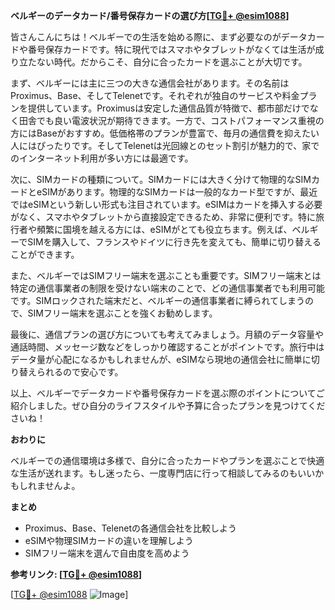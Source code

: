 **ベルギーのデータカード/番号保存カードの選び方[[TG💪+ @esim1088](https://t.me/s/esim1088)]**

皆さんこんにちは！ベルギーでの生活を始める際に、まず必要なのがデータカードや番号保存カードです。特に現代ではスマホやタブレットがなくては生活が成り立たない時代。だからこそ、自分に合ったカードを選ぶことが大切です。

まず、ベルギーには主に三つの大きな通信会社があります。その名前はProximus、Base、そしてTelenetです。それぞれが独自のサービスや料金プランを提供しています。Proximusは安定した通信品質が特徴で、都市部だけでなく田舎でも良い電波状況が期待できます。一方で、コストパフォーマンス重視の方にはBaseがおすすめ。低価格帯のプランが豊富で、毎月の通信費を抑えたい人にはぴったりです。そしてTelenetは光回線とのセット割引が魅力的で、家でのインターネット利用が多い方には最適です。

次に、SIMカードの種類について。SIMカードには大きく分けて物理的なSIMカードとeSIMがあります。物理的なSIMカードは一般的なカード型ですが、最近ではeSIMという新しい形式も注目されています。eSIMはカードを挿入する必要がなく、スマホやタブレットから直接設定できるため、非常に便利です。特に旅行者や頻繁に国境を越える方には、eSIMがとても役立ちます。例えば、ベルギーでSIMを購入して、フランスやドイツに行き先を変えても、簡単に切り替えることができます。

また、ベルギーではSIMフリー端末を選ぶことも重要です。SIMフリー端末とは特定の通信事業者の制限を受けない端末のことで、どの通信事業者でも利用可能です。SIMロックされた端末だと、ベルギーの通信事業者に縛られてしまうので、SIMフリー端末を選ぶことを強くお勧めします。

最後に、通信プランの選び方についても考えてみましょう。月額のデータ容量や通話時間、メッセージ数などをしっかり確認することがポイントです。旅行中はデータ量が心配になるかもしれませんが、eSIMなら現地の通信会社に簡単に切り替えられるので安心です。

以上、ベルギーでデータカードや番号保存カードを選ぶ際のポイントについてご紹介しました。ぜひ自分のライフスタイルや予算に合ったプランを見つけてくださいね！

**おわりに**

ベルギーでの通信環境は多様で、自分に合ったカードやプランを選ぶことで快適な生活が送れます。もし迷ったら、一度専門店に行って相談してみるのもいいかもしれませんよ。

**まとめ**
- Proximus、Base、Telenetの各通信会社を比較しよう
- eSIMや物理SIMカードの違いを理解しよう
- SIMフリー端末を選んで自由度を高めよう

**参考リンク: [[TG💪+ @esim1088](https://t.me/s/esim1088)]**

[[TG💪+ @esim1088](https://t.me/s/esim1088) ![Image](https://i.postimg.cc/Y0z9fWf4/image.png)]
